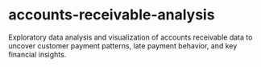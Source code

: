 # accounts-receivable-analysis
Exploratory data analysis and visualization of accounts receivable data to uncover customer payment patterns, late payment behavior, and key financial insights.
